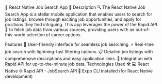 🚀 React Native Job Search App 🌟
Description 🔍
The React Native Job Search App is a stellar mobile application that enables users to search for job listings, browse through exciting job opportunities, and apply for positions they find intriguing. This app leverages the power of the Rapid API 🚀 to fetch job data from various sources, providing users with an out-of-this-world selection of career options.

Features
📱 User-friendly interface for seamless job searching.
⚡ Real-time job search with lightning-fast filtering options.
📋 Detailed job listings with comprehensive descriptions and easy application links.
🚀 Integration with Rapid API for up-to-the-minute job data.
Technologies Used 🛠️
💻 React Native
🌐 Rapid API - JobSearch API
🔧 Expo CLI installed (for React Native development)
